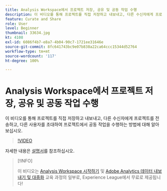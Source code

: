 ```yaml
---
title: Analysis Workspace에서 프로젝트 저장, 공유 및 공동 작업 수행
description: 이 비디오를 통해 프로젝트를 직접 저장하고 내보내고, 다른 수신자에게 프로젝트를 전송하고, 다른 사용자를 초대하여 프로젝트에서 공동 작업을 수행하는 방법에 대해 알아보십시오.
feature: Curate and Share
role: User
level: Beginner
thumbnail: 33634.jpg
kt: 4108
exl-id: 6086f4b7-e8a7-4b04-90c7-1721ee31646e
source-git-commit: 8fc641743bc9e07b838a22ca64ccc15344d52764
workflow-type: tm+mt
source-wordcount: '117'
ht-degree: 100%

---
```


# Analysis Workspace에서 프로젝트 저장, 공유 및 공동 작업 수행

이 비디오를 통해 프로젝트를 직접 저장하고 내보내고, 다른 수신자에게 프로젝트를 전송하고, 다른 사용자를 초대하여 프로젝트에서 공동 작업을 수행하는 방법에 대해 알아보십시오.

>[!VIDEO](https://video.tv.adobe.com/v/30993/?quality=12&learn=on)

자세한 내용은 [설명서](https://experienceleague.adobe.com/docs/analytics/analyze/analysis-workspace/curate-share/send-schedule-files.html)를 참조하십시오.

>[!INFO]
>
> 이 비디오는 [Analysis Workspace 시작하기](https://experienceleague.adobe.com/?recommended=Analytics-U-1-2020.1.workspace) 및 [Adobe Analytics 데이터 내보내기 및 대중화](https://experienceleague.adobe.com/?recommended=Analytics-A-1-2022.1.democratizing) 교육 과정의 일부로, Experience League에서 무료로 제공됩니다!


